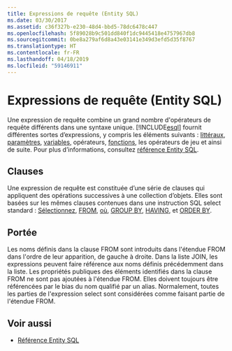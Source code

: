 ```yaml
---
title: Expressions de requête (Entity SQL)
ms.date: 03/30/2017
ms.assetid: c36f327b-e230-48d4-bbd5-78dc6478c447
ms.openlocfilehash: 5f89028b9c501dd840f1dc9445418e4757967db8
ms.sourcegitcommit: 0be8a279af6d8a43e03141e349d3efd5d35f8767
ms.translationtype: HT
ms.contentlocale: fr-FR
ms.lasthandoff: 04/18/2019
ms.locfileid: "59146911"
---
```

# <a name="query-expressions-entity-sql"></a>Expressions de requête (Entity SQL)
Une expression de requête combine un grand nombre d'opérateurs de requête différents dans une syntaxe unique. [!INCLUDE[esql](../../../../../../includes/esql-md.md)] fournit différentes sortes d’expressions, y compris les éléments suivants : [littéraux](../../../../../../docs/framework/data/adonet/ef/language-reference/literals-entity-sql.md), [paramètres](../../../../../../docs/framework/data/adonet/ef/language-reference/parameters-entity-sql.md), [variables](../../../../../../docs/framework/data/adonet/ef/language-reference/variables-entity-sql.md), opérateurs, [fonctions](../../../../../../docs/framework/data/adonet/ef/language-reference/functions-entity-sql.md), les opérateurs de jeu et ainsi de suite. Pour plus d’informations, consultez [référence Entity SQL](../../../../../../docs/framework/data/adonet/ef/language-reference/entity-sql-reference.md).  
  
## <a name="clauses"></a>Clauses  
 Une expression de requête est constituée d’une série de clauses qui appliquent des opérations successives à une collection d’objets. Elles sont basées sur les mêmes clauses contenues dans une instruction SQL select standard : [Sélectionnez](../../../../../../docs/framework/data/adonet/ef/language-reference/select-entity-sql.md), [FROM](../../../../../../docs/framework/data/adonet/ef/language-reference/from-entity-sql.md), [où](../../../../../../docs/framework/data/adonet/ef/language-reference/where-entity-sql.md), [GROUP BY](../../../../../../docs/framework/data/adonet/ef/language-reference/group-by-entity-sql.md), [HAVING](../../../../../../docs/framework/data/adonet/ef/language-reference/having-entity-sql.md), et [ORDER BY](../../../../../../docs/framework/data/adonet/ef/language-reference/order-by-entity-sql.md).  
  
## <a name="scope"></a>Portée  
 Les noms définis dans la clause FROM sont introduits dans l'étendue FROM dans l'ordre de leur apparition, de gauche à droite. Dans la liste JOIN, les expressions peuvent faire référence aux noms définis précédemment dans la liste. Les propriétés publiques des éléments identifiés dans la clause FROM ne sont pas ajoutées à l'étendue FROM. Elles doivent toujours être référencées par le bias du nom qualifié par un alias. Normalement, toutes les parties de l'expression select sont considérées comme faisant partie de l'étendue FROM.  
  
## <a name="see-also"></a>Voir aussi

- [Référence Entity SQL](../../../../../../docs/framework/data/adonet/ef/language-reference/entity-sql-reference.md)
